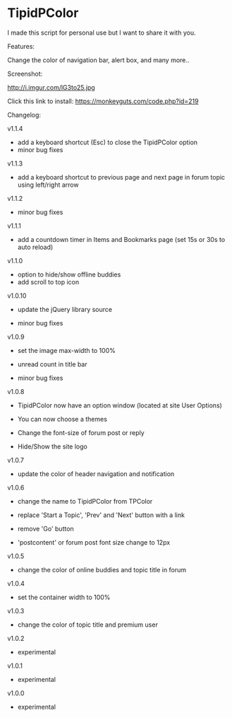 TipidPColor
===========


I made this script for personal use but I want to share it with you.


Features:

Change the color of navigation bar, alert box, and many more..

Screenshot:

http://i.imgur.com/lG3to25.jpg

Click this link to install: https://monkeyguts.com/code.php?id=219

Changelog:

v1.1.4

- add a keyboard shortcut (Esc) to close the TipidPColor option
- minor bug fixes


v1.1.3

- add a keyboard shortcut to previous page and next page in forum topic using left/right arrow


v1.1.2

- minor bug fixes


v1.1.1

- add a countdown timer in Items and Bookmarks page (set 15s or 30s to auto reload)


v1.1.0

- option to hide/show offline buddies
- add scroll to top icon


v1.0.10

- update the jQuery library source

- minor bug fixes


v1.0.9

- set the image max-width to 100%

- unread count in title bar

- minor bug fixes


v1.0.8

- TipidPColor now have an option window (located at site User Options)

- You can now choose a themes

- Change the font-size of forum post or reply

- Hide/Show the site logo


v1.0.7

- update the color of header navigation and notification


v1.0.6

- change the name to TipidPColor from TPColor

- replace 'Start a Topic', 'Prev' and 'Next' button with a link

- remove 'Go' button

- 'postcontent' or forum post font size change to 12px

v1.0.5


- change the color of online buddies and topic title in forum


v1.0.4

- set the container width to 100%


v1.0.3

- change the color of topic title and premium user


v1.0.2

- experimental


v1.0.1

- experimental


v1.0.0

- experimental


